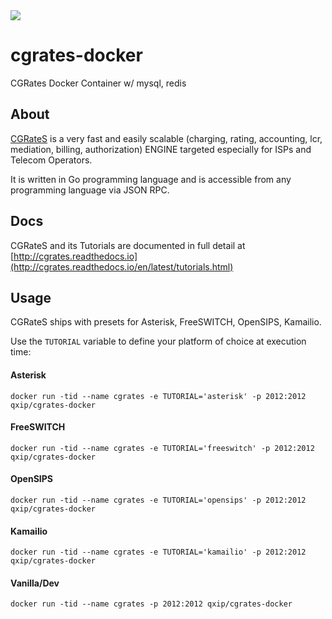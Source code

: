 <img src="http://www.cgrates.org/img/bg/logo.png" />

# cgrates-docker
CGRates Docker Container w/ mysql, redis

## About
[CGRateS](http://www.cgrates.org) is a very fast and easily scalable (charging, rating, accounting, lcr, mediation, billing, authorization) ENGINE targeted especially for ISPs and Telecom Operators.

It is written in Go programming language and is accessible from any programming language via JSON RPC. 

## Docs
CGRateS and its Tutorials are documented in full detail at [http://cgrates.readthedocs.io](http://cgrates.readthedocs.io/en/latest/tutorials.html)

## Usage
CGRateS ships with presets for Asterisk, FreeSWITCH, OpenSIPS, Kamailio.

Use the ```TUTORIAL``` variable to define your platform of choice at execution time:

#### Asterisk
```
docker run -tid --name cgrates -e TUTORIAL='asterisk' -p 2012:2012 qxip/cgrates-docker
```

#### FreeSWITCH
```
docker run -tid --name cgrates -e TUTORIAL='freeswitch' -p 2012:2012 qxip/cgrates-docker
```

#### OpenSIPS
```
docker run -tid --name cgrates -e TUTORIAL='opensips' -p 2012:2012 qxip/cgrates-docker
```

#### Kamailio
```
docker run -tid --name cgrates -e TUTORIAL='kamailio' -p 2012:2012 qxip/cgrates-docker
```

#### Vanilla/Dev
```
docker run -tid --name cgrates -p 2012:2012 qxip/cgrates-docker
```
